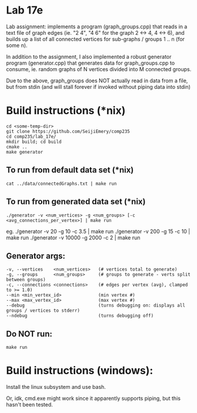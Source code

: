# Lab 17e

Lab assignment: implements a program (graph_groups.cpp) that reads in a text file of graph edges (ie. "2 4", "4 6" for the graph 2 <-> 4, 4 <-> 6), and builds up a list of all connected vertices for sub-graphs / groups 1 .. n (for some n).

In addition to the assignment, I also implemented a robust generator program (generator.cpp) that generates data for graph_groups.cpp to consume, ie. random graphs of N vertices divided into M connected groups.

Due to the above, graph_groups does NOT actually read in data from a file, but from stdin (and will stall forever if invoked without piping data into stdin)

# Build instructions (\*nix)
    cd <some-temp-dir>
    git clone https://github.com/SeijiEmery/comp235
    cd comp235/lab_17e/
    mkdir build; cd build
    cmake ..
    make generator

## To run from default data set (\*nix)
    cat ../data/connectedGraphs.txt | make run

## To run from generated data set (\*nix)
    ./generator -v <num_vertices> -g <num_groups> [-c <avg_connections_per_vertex>] | make run
eg.
    ./generator -v 20 -g 10 -c 3.5 | make run
    ./generator -v 200 -g 15 -c 10 | make run
    ./generator -v 10000 -g 2000 -c 2 | make run

## Generator args:
    -v, --vertices    <num_vertices>   (# vertices total to generate)
    -g, --groups      <num_groups>     (# groups to generate - verts split between groups)
    -c, --connections <connections>    (# edges per vertex (avg), clamped to >= 1.0)
    --min <min_vertex_id>              (min vertex #)
    --max <max_vertex_id>              (max vertex #)
    --debug                            (turns debugging on: displays all groups / vertices to stderr)
    --ndebug                           (turns debugging off)

## Do NOT run:
    make run

# Build instructions (windows):
Install the linux subsystem and use bash.

Or, idk, cmd.exe might work since it apparently supports piping, but this hasn't been tested.
